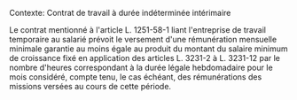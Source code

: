 Contexte: Contrat de travail à durée indéterminée intérimaire

Le contrat mentionné à l'article L. 1251-58-1 liant l'entreprise de travail temporaire au salarié prévoit le versement d'une rémunération mensuelle minimale garantie au moins égale au produit du montant du salaire minimum de croissance fixé en application des articles L. 3231-2 à L. 3231-12 par le nombre d'heures correspondant à la durée légale hebdomadaire pour le mois considéré, compte tenu, le cas échéant, des rémunérations des missions versées au cours de cette période.